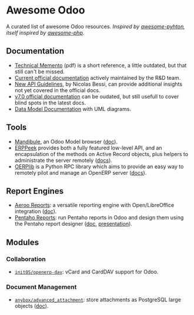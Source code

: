 Awesome Odoo
============

A curated list of awesome Odoo resources.
*Inspired by [awesome-pyhton](https://github.com/vinta/awesome-python), itself inspired by  [awesome-php](https://github.com/ziadoz/awesome-php).*

Documentation
-------------
- [Technical Memento](https://www.odoo.com/files/memento/OpenERP_Technical_Memento_latest.pdf) (pdf) is a short reference, a little outdated, but that still can't be missed.
- [Current official documentation](https://www.odoo.com/documentation/8.0/) actively maintained by the R&D team.
- [New API Guidelines](http://odoo-new-api-guide-line.readthedocs.org/), by Nicolas Bessi, can provide additional insights not yet covered in the official docs.
- [v7.0 official documentation](https://doc.odoo.com/) can be oudated, but still usefull to cover blind spots in the latest docs.
- [Data Model Documentation](http://useopenerp.com/v8) with UML diagrams.

Tools
-----
- [Mandibule](https://bitbucket.org/mandibule/mandibule), an Odoo Model browser ([doc](http://mandibule.bitbucket.org/)).
- [ERPPeek](https://pypi.python.org/pypi/ERPpeek) provides both a fully featured low-level API, and an encapsulation of the methods on Active Record objects, plus helpers to administrate the server remotely ([docs](http://erppeek.readthedocs.org)).
- [OERPlib](https://github.com/osiell/oerplib) is a Python RPC library which aims to provide an easy way to remotely pilot and manage an OpenERP server ([docs](http://pythonhosted.org/OERPLib/)).

Report Engines
--------------
- [Aeroo Reports](https://github.com/aeroo/aeroo_reports): a versatile reporting engine with Open/LibreOffice integration ([doc](http://www.alistek.com/wiki/index.php/Main_Page)).
- [Pentaho Reports](https://github.com/WillowIT/Pentaho-reports-for-OpenERP): run Pentaho reports in Odoo and design them using the Pentaho report designer ([doc](https://github.com/WillowIT/Pentaho-reports-for-OpenERP/wiki), [presentation](http://www.slideshare.net/openobject/openerp-pentaho-integration-willowit)).

Modules
-------

### Collaboration
- [`initOS/openerp-dav`](https://github.com/initOS/openerp-dav): vCard and CardDAV support for Odoo.

### Document Management
- [`anybox/advanced_attachment`](https://bitbucket.org/anybox/advanced_attachment): store attachments as PostgreSQL large objects ([doc](http://anybox.fr/blog/postgresql-large-object-storage-for-odoo)).
